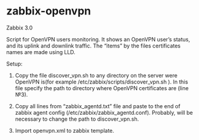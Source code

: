 # zabbix-openvpn 
Zabbix 3.0

Script for OpenVPN users monitoring.
It shows an OpenVPN user’s status, and its uplink and downlink traffic.
The “items” by the files certificates names are made using LLD.

Setup:

1)	 Copy the file discover_vpn.sh to any directory on the server were  OpenVPN  is(for example	/etc/zabbix/scripts/discover_vpn.sh ). In this file specify the path to directory where OpenVPN certificates are (line №3).

2)	 Copy all lines from “zabbix_agentd.txt” file and paste to the end of zabbix agent  config (/etc/zabbix/zabbix_agentd.conf). Probably, will be necessary to change the path to  discover_vpn.sh. 

3)	 Import openvpn.xml to zabbix template.
